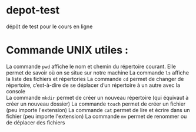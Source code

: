 # depot-test
dépôt de test pour le cours en ligne

# Commande UNIX utiles :

La commande `pwd` affiche le nom et chemin du répertoire courant. Elle permet de savoir où on se situe sur notre machine 
La commande `ls` affiche la liste des fichiers et répertories
La commande `cd` permet de changer de répertoire, c’est-à-dire de se déplacer d’un répertoire à un autre avec la console  
La commande `mkdir` permet de créer un nouveau répertoire (qui équivaut à créer un nouveau dossier) 
La commande `touch` permet de créer un fichier (peu importe l'extension)
La commande `cat` permet de lire et écrire dans un fichier (peu importe l'extension)
La commande `mv` permet de renommer ou de déplacer des fichiers
